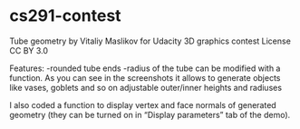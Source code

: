 cs291-contest
=============

Tube geometry by Vitaliy Maslikov for Udacity 3D graphics contest
License CC BY 3.0

Features:
-rounded tube ends
-radius of the tube can be modified with a function. As you can see in the screenshots it allows to generate objects like vases, goblets and so on
adjustable outer/inner heights and radiuses

I also coded a function to display vertex and face normals of generated geometry (they can be turned on in “Display parameters” tab of the demo).
